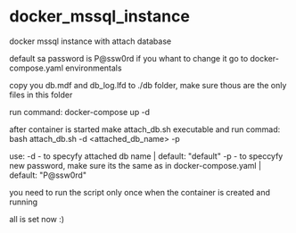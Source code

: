 # docker_mssql_instance
docker mssql instance with attach database

default sa password is P@ssw0rd
if you whant to change it go to docker-compose.yaml environmentals

copy you db.mdf and db_log.lfd to ./db folder, make sure thous are the only files in this folder

run command: docker-compose up -d 

after container is started make attach_db.sh executable and run commad: bash attach_db.sh -d <attached_db_name> -p <password>

use:
 -d - to specyfy attached db name | default: "default"
 -p - to speccyfy new password, make sure its the same as in docker-compose.yaml | default: "P@ssw0rd"

you need to run the script only once when the container is created and running


all is set now :)
